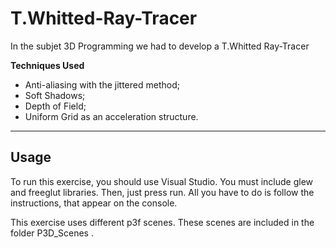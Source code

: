 # T.Whitted-Ray-Tracer
In the subjet 3D Programming we had to develop a T.Whitted Ray-Tracer 

**Techniques Used**

- Anti-aliasing with the jittered method;
- Soft Shadows;
- Depth of Field;
- Uniform Grid as an acceleration structure.

---

## Usage

To run this exercise, you should use Visual Studio.
You must include glew and freeglut libraries.
Then, just press run.
All you have to do is follow the instructions, that appear on the console.

This exercise uses different p3f scenes. These scenes are included in the folder P3D_Scenes .
